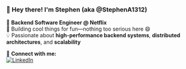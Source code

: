 ### 👋 Hey there! I'm **Stephen** (aka @StephenA1312)

🚀 **Backend Software Engineer @ Netflix**  
🎯 Building cool things for fun—nothing too serious here 😄  
💡 Passionate about **high-performance backend systems**, **distributed architectures**, and **scalability**  

🔗 **Connect with me:**  
[![LinkedIn](https://img.shields.io/badge/LinkedIn-Ali%20Stephen-blue?style=flat-square&logo=linkedin)](https://www.linkedin.com/in/ali-stephen/)
